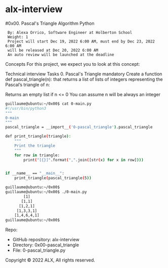 # alx-interview

#0x00. Pascal's Triangle
Algorithm
Python
```
 By: Alexa Orrico, Software Engineer at Holberton School
 Weight: 1
 Project will start Dec 19, 2022 6:00 AM, must end by Dec 23, 2022 6:00 AM
 will be released at Dec 20, 2022 6:00 AM
 An auto review will be launched at the deadline
```
Concepts
For this project, we expect you to look at this concept:

Technical interview
Tasks
0. Pascal's Triangle
mandatory
Create a function def pascal_triangle(n): that returns a list of lists of integers representing the Pascal’s triangle of n:

Returns an empty list if n <= 0
You can assume n will be always an integer
```bash
guillaume@ubuntu:~/0x00$ cat 0-main.py
#!/usr/bin/python3
"""
0-main
"""
pascal_triangle = __import__('0-pascal_triangle').pascal_triangle

def print_triangle(triangle):
    """
    Print the triangle
    """
    for row in triangle:
        print("[{}]".format(",".join([str(x) for x in row])))


if __name__ == "__main__":
    print_triangle(pascal_triangle(5))

guillaume@ubuntu:~/0x00$ 
guillaume@ubuntu:~/0x00$ ./0-main.py
        [1]
       [1,1]
      [1,2,1]
     [1,3,3,1]
    [1,4,6,4,1]
guillaume@ubuntu:~/0x00$ 
```
Repo:

 - GitHub repository: alx-interview
 - Directory: 0x00-pascal_triangle
 - File: 0-pascal_triangle.py
 
Copyright © 2022 ALX, All rights reserved.
